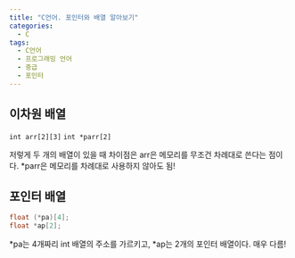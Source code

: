 ```yaml
---
title: "C언어. 포인터와 배열 알아보기"
categories:
  - C
tags:
  - C언어
  - 프로그래밍 언어
  - 중급
  - 포인터
---
```


## 이차원 배열

`int arr[2][3]`
`int *parr[2]`

저렇게 두 개의 배열이 있을 때 차이점은 arr은 메모리를 무조건 차례대로 쓴다는 점이다. *parr은 메모리를 차례대로 사용하지 않아도 됨!

## 포인터 배열

```c
float (*pa)[4];
float *ap[2];
```

*pa는 4개짜리 int 배열의 주소를 가르키고, *ap는 2개의 포인터 배열이다. 매우 다름!